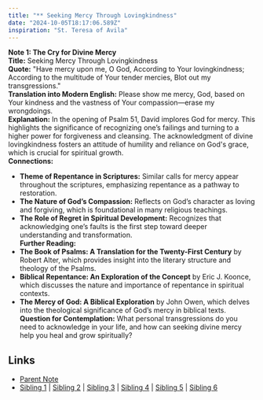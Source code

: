 ```yaml
---
title: "** Seeking Mercy Through Lovingkindness"
date: "2024-10-05T18:17:06.589Z"
inspiration: "St. Teresa of Avila"
---
```


  
**Note 1: The Cry for Divine Mercy**  
**Title:** Seeking Mercy Through Lovingkindness  
**Quote:** "Have mercy upon me, O God, According to Your lovingkindness; According to the multitude of Your tender mercies, Blot out my transgressions."  
**Translation into Modern English:** Please show me mercy, God, based on Your kindness and the vastness of Your compassion—erase my wrongdoings.  
**Explanation:** In the opening of Psalm 51, David implores God for mercy. This highlights the significance of recognizing one’s failings and turning to a higher power for forgiveness and cleansing. The acknowledgment of divine lovingkindness fosters an attitude of humility and reliance on God's grace, which is crucial for spiritual growth.  
**Connections:**  
- **Theme of Repentance in Scriptures:** Similar calls for mercy appear throughout the scriptures, emphasizing repentance as a pathway to restoration.  
- **The Nature of God’s Compassion:** Reflects on God’s character as loving and forgiving, which is foundational in many religious teachings.  
- **The Role of Regret in Spiritual Development:** Recognizes that acknowledging one’s faults is the first step toward deeper understanding and transformation.  
**Further Reading:**  
- **The Book of Psalms: A Translation for the Twenty-First Century** by Robert Alter, which provides insight into the literary structure and theology of the Psalms.  
- **Biblical Repentance: An Exploration of the Concept** by Eric J. Koonce, which discusses the nature and importance of repentance in spiritual contexts.  
- **The Mercy of God: A Biblical Exploration** by John Owen, which delves into the theological significance of God’s mercy in biblical texts.  
**Question for Contemplation:** What personal transgressions do you need to acknowledge in your life, and how can seeking divine mercy help you heal and grow spiritually?  


## Links

- [Parent Note](/parent-note.md)
- [Sibling 1](/zettel1.md) | [Sibling 2](/zettel2.md) | [Sibling 3](/zettel3.md) | [Sibling 4](/zettel4.md) | [Sibling 5](/zettel5.md) | [Sibling 6](/zettel6.md)
